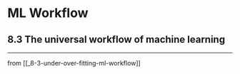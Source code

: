 # ML Workflow

## 8.3 The universal workflow of machine learning

---
from [[_8-3-under-over-fitting-ml-workflow]]